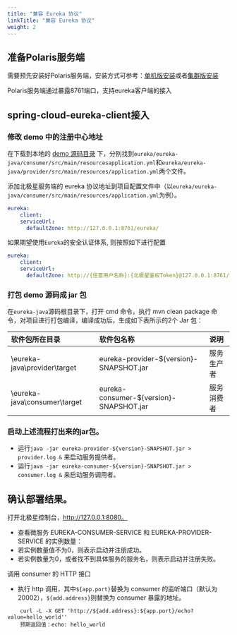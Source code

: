 ```yaml
---
title: "兼容 Eureka 协议"
linkTitle: "兼容 Eureka 协议"
weight: 2
---
```



## 准备Polaris服务端

需要预先安装好Polaris服务端，安装方式可参考：[单机版安装](/docs/使用指南/服务端安装/单机版安装/)或者[集群版安装](/docs/使用指南/服务端安装/集群版安装/)

Polaris服务端通过暴露8761端口，支持eureka客户端的接入

## spring-cloud-eureka-client接入

###  修改 demo 中的注册中心地址

在下载到本地的 [demo 源码目录](https://github.com/polarismesh/examples/tree/main/servicediscovery/eureka/eureka-java) 下，分别找到`eureka/eureka-java/consumer/src/main/resourcesapplication.yml`和`eureka/eureka-java/provider/src/main/resources/application.yml`两个文件。

添加北极星服务端的 eureka 协议地址到项目配置文件中（以`eureka/eureka-java/consumer/src/main/resources/application.yml`为例）。
  ```yaml
  eureka:
      client:
      serviceUrl:
        defaultZone: http://127.0.0.1:8761/eureka/
  ```

如果期望使用`Eureka`的安全认证体系, 则按照如下进行配置
  ```yaml
  eureka:
      client:
      serviceUrl:
        defaultZone: http://{任意用户名称}:{北极星鉴权Token}@127.0.0.1:8761/eureka/
  ```

### 打包 demo 源码成 jar 包

在`eureka-java`源码根目录下，打开 cmd 命令，执行 mvn clean package 命令，对项目进行打包编译，编译成功后，生成如下表所示的2个 Jar 包：

|软件包所在目录|软件包名称|说明|
|:--|:--|:--|
|\eureka-java\provider\target|eureka-provider-${version}-SNAPSHOT.jar|服务生产者|
|\eureka-java\consumer\target|eureka-consumer-${version}-SNAPSHOT.jar|服务消费者|


### 启动上述流程打出来的jar包。

- 运行```java -jar eureka-provider-${version}-SNAPSHOT.jar > provider.log &``` 来启动服务提供者。
- 运行```java -jar eureka-consumer-${version}-SNAPSHOT.jar > consumer.log &``` 来启动服务调用者。

## 确认部署结果。

打开北极星控制台，http://127.0.0.1:8080。
- 查看微服务 EUREKA-CONSUMER-SERVICE 和 EUREKA-PROVIDER-SERVICE 的实例数量：
- 若实例数量值不为0，则表示启动并注册成功。
- 若实例数量为0，或者找不到具体服务的服务名，则表示启动并注册失败。

调用 consumer 的 HTTP 接口
- 执行 http 调用，其中`${app.port}`替换为 consumer 的监听端口（默认为20002），`${add.address}`则替换为 consumer 暴露的地址。
```shell
    curl -L -X GET 'http://${add.address}:${app.port}/echo?value=hello_world''
    预期返回值：echo: hello_world
```



